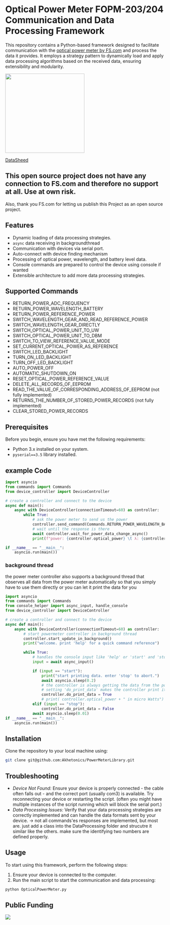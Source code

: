 # Optical Power Meter FOPM-203/204 Communication and Data Processing Framework

This repository contains a Python-based framework designed to facilitate communication with the [optical power meter by FS.com](https://www.fs.com/de-en/products/97490.html?attribute=25333&id=471143) and process the data it provides. It employs a strategy pattern to dynamically load and apply data processing algorithms based on the received data, ensuring extensibility and modularity.

<img src="https://github.com/Akhetonics/PowerMeterLibrary/assets/18228325/66fdfefe-dc74-4bbf-9409-1947b7095994" width="250">

[DataSheed](https://resource.fs.com/mall/doc/20230602112425818oyi.pdf)

## This open source project does not have any connection to FS.com and therefore no support at all. Use at own risk. 
Also, thank you FS.com for letting us publish this Project as an open source project.

## Features

- Dynamic loading of data processing strategies.
- `async` data receiving in backgroundthread
- Communication with devices via serial port.
- Auto-connect with device finding mechanism
- Processing of optical power, wavelength, and battery level data.
- Console commands are prepared to control the device using console if wanted
- Extensible architecture to add more data processing strategies.

## Supported Commands
- RETURN_POWER_ADC_FREQUENCY
- RETURN_POWER_WAVELENGTH_BATTERY
- RETURN_POWER_REFERENCE_POWER
- SWITCH_WAVELENGTH_GEAR_AND_READ_REFERENCE_POWER 
- SWITCH_WAVELENGTH_GEAR_DIRECTLY
- SWITCH_OPTICAL_POWER_UNIT_TO_UW 
- SWITCH_OPTICAL_POWER_UNIT_TO_DBM
- SWITCH_TO_VIEW_REFERENCE_VALUE_MODE
- SET_CURRENT_OPTICAL_POWER_AS_REFERENCE
- SWITCH_LED_BACKLIGHT
- TURN_ON_LED_BACKLIGHT
- TURN_OFF_LED_BACKLIGHT
- AUTO_POWER_OFF
- AUTOMATIC_SHUTDOWN_ON
- RESET_OPTICAL_POWER_REFERENCE_VALUE
- DELETE_ALL_RECORDS_OF_EEPROM
- READ_THE_VALUE_OF_CORRESPONDING_ADDRESS_OF_EEPROM (not fully implemented)
- RETURNS_THE_NUMBER_OF_STORED_POWER_RECORDS (not fully implemented)
- CLEAR_STORED_POWER_RECORDS

## Prerequisites

Before you begin, ensure you have met the following requirements:

- Python 3.x installed on your system.
- `pyserial==3.5` library installed.

## example Code
``` python
import asyncio
from commands import Commands
from device_controller import DeviceController

# create a controller and connect to the device
async def main():
    async with DeviceController(connectionTimeout=60) as controller:
        while True:
            # ask the power meter to send us the power
            controller.send_command(Commands.RETURN_POWER_WAVELENGTH_BATTERY)
            # wait until the response is there
            await controller.wait_for_power_data_change_async()
            print(f"power: {controller.optical_power} \t λ: {controller.wavelength} \t🔋 {controller.battery_level} \t")

if __name__ == "__main__":
    asyncio.run(main())
```

### background thread
the power meter controller also supports a background thread that observes all data from the power meter automatically so that you simply have to use them directly or you can let it print the data for you

```python
import asyncio
from commands import Commands
from console_helper import async_input, handle_console
from device_controller import DeviceController

# create a controller and connect to the device
async def main():
    async with DeviceController(connectionTimeout=60) as controller:
        # start powermeter controller in background thread
        controller.start_update_in_background()
        print("welcome. print 'help' for a quick command reference")

        while True:
            # handles the console input like 'help' or 'start' and 'stop'
            input = await async_input()

            if (input == "start"):
                print("start printing data. enter 'stop' to abort.")
                await asyncio.sleep(0.2)
                # the controller is always getting the data from the powermeter as fast as possible (around 8 times per second)
                # setting 'do_print_data' makes the controller print its power data automatically
                controller.do_print_data = True
                # print( controller.optical_power + " in micro Watts")
            elif (input == "stop"):
                controller.do_print_data = False
            await asyncio.sleep(0.01)
if __name__ == "__main__":
    asyncio.run(main())
```

## Installation

Clone the repository to your local machine using:

```bash
git clone git@github.com:Akhetonics/PowerMeterLibrary.git
```

## Troubleshooting

- *Device Not Found:* Ensure your device is properly connected - the cable often falls out - and the correct port (usually com3) is available. Try reconnecting your device or restarting the script. (often you might have multiple instances of the script running which will block the serial port.)
- *Data Processing Issues:* Verify that your data processing strategies are correctly implemented and can handle the data formats sent by your device. -> not all commands'es responses are implemented, but most are. just add a class into the DataProcessing folder and strucutre it similar like the others. make sure the identifying two numbers are defined properly.

## Usage

To start using this framework, perform the following steps:

1. Ensure your device is connected to the computer.
2. Run the main script to start the communication and data processing:

```bash
python OpticalPowerMeter.py
```

## Public Funding
![](https://github.com/Akhetonics/PowerMeterLibrary/assets/11071537/efda2cdf-257a-4280-bb57-13d2e4bf2c3c)


